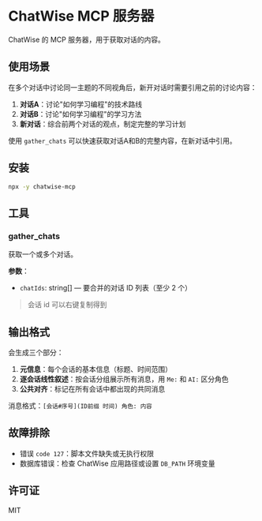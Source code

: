 # ChatWise MCP 服务器

ChatWise 的 MCP 服务器，用于获取对话的内容。

## 使用场景

在多个对话中讨论同一主题的不同视角后，新开对话时需要引用之前的讨论内容：

1. **对话A**：讨论"如何学习编程"的技术路线
2. **对话B**：讨论"如何学习编程"的学习方法  
3. **新对话**：综合前两个对话的观点，制定完整的学习计划

使用 `gather_chats` 可以快速获取对话A和B的完整内容，在新对话中引用。

## 安装

```bash
npx -y chatwise-mcp
```

## 工具

### gather_chats

获取一个或多个对话。

**参数**：

- `chatIds`: string[] — 要合并的对话 ID 列表（至少 2 个）

> 会话 id 可以右键复制得到

## 输出格式

会生成三个部分：

1. **元信息**：每个会话的基本信息（标题、时间范围）
2. **逐会话线性叙述**：按会话分组展示所有消息，用 `Me:` 和 `AI:` 区分角色
3. **公共对齐**：标记在所有会话中都出现的共同消息

消息格式：`[会话#序号](ID前缀 时间) 角色: 内容`

## 故障排除

- 错误 `code 127`：脚本文件缺失或无执行权限
- 数据库错误：检查 ChatWise 应用路径或设置 `DB_PATH` 环境变量

## 许可证

MIT
